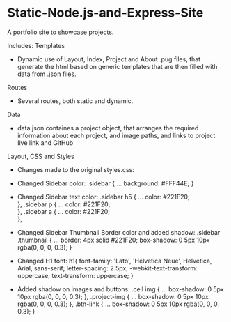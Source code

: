 # Static-Node.js-and-Express-Site
 A portfolio site to showcase projects.

Includes:
Templates
- Dynamic use of Layout, Index, Project and About .pug files, that generate the html based on generic templates that are then filled with data from .json files.

Routes
- Several routes, both static and dynamic.

Data
- data.json containes a project object, that arranges the required information about each project, and image paths, and links to project live link and GitHub

Layout, CSS and Styles
- Changes made to the original styles.css:

- Changed Sidebar color:
    .sidebar {
        ...
        background: #FFF44E;
    }

- Changed Sidebar text color:
    .sidebar h5 {
        ...
        color: #221F20;   
    }, 
    .sidebar p {
        ...
        color: #221F20;   
    }, 
    .sidebar a {
        ...
        color: #221F20;   
    }, 

- Changed Sidebar Thumbnail Border color and added shadow:
    .sidebar .thumbnail {
        ...
        border: 4px solid #221F20;
        box-shadow: 0 5px 10px rgba(0, 0, 0, 0.3);
    }

- Changed H1 font:
    h1{
        font-family: 'Lato', 'Helvetica Neue', Helvetica, Arial, sans-serif;
        letter-spacing: 2.5px;
        -webkit-text-transform: uppercase;
        text-transform: uppercase;
    }

- Added shadow on images and buttons:
    .cell img {
        ...
        box-shadow: 0 5px 10px rgba(0, 0, 0, 0.3);
    },
    .project-img {
        ...
        box-shadow: 0 5px 10px rgba(0, 0, 0, 0.3);
    }, 
    .btn-link {
        ...
        box-shadow: 0 5px 10px rgba(0, 0, 0, 0.3);
    }